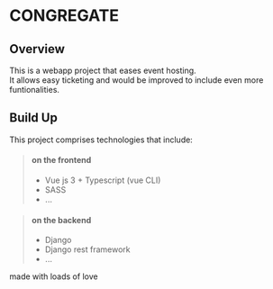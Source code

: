 
# CONGREGATE

## Overview
This is a webapp project that eases event hosting.  
It allows easy ticketing and would be improved to include even more funtionalities.

## Build Up
This project comprises technologies that include:  

> #### on the frontend
> * Vue js 3 + Typescript (vue CLI)  
> * SASS
> * ...

> #### on the backend
> * Django
> * Django rest framework
> * ...

made with loads of love

